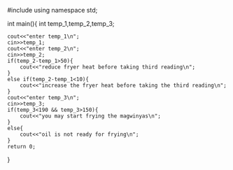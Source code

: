   #include <iostream>
using namespace std;

int main(){
    int temp_1,temp_2,temp_3;

    cout<<"enter temp_1\n";
    cin>>temp_1;
    cout<<"enter temp_2\n";
    cin>>temp_2;
    if(temp_2-temp_1>50){
        cout<<"reduce fryer heat before taking third reading\n";
    }
    else if(temp_2-temp_1<10){
        cout<<"increase the fryer heat before taking the third reading\n";
    }
    cout<<"enter temp_3\n";
    cin>>temp_3;
    if(temp_3<190 && temp_3>150){
        cout<<"you may start frying the magwinyas\n";
    }
    else{
        cout<<"oil is not ready for frying\n";
    }
    return 0;
}
